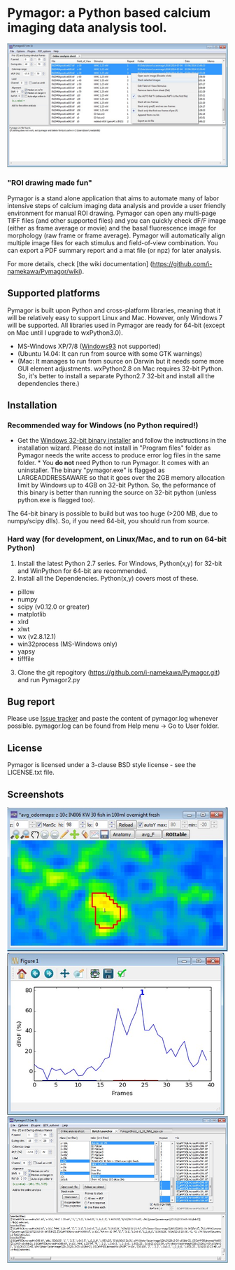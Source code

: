Pymagor: a Python based calcium imaging data analysis tool.
=======

![PymagorScreenshot](https://github.com/i-namekawa/Pymagor/blob/images/images/Main-OnlineAnalysisSheet.jpg)

### "ROI drawing made fun"

Pymagor is a stand alone application that aims to automate many of labor intensive steps of calcium imaging data analysis and provide a user friendly environment for manual ROI drawing. Pymagor can open any multi-page TIFF files (and other supported files) and you can quickly check dF/F image (either as frame average or movie) and the basal fluorescence image for morphology (raw frame or frame average). Pymagor will automatically align multiple image files for each stimulus and field-of-view combination. You can export a PDF summary report and a mat file (or npz) for later analysis.

For more details, check [the wiki documentation] (https://github.com/i-namekawa/Pymagor/wiki).

Supported platforms
------
Pymagor is built upon Python and cross-platform libraries, meaning that it will be relatively easy to support Linux and Mac.
However, only Windows 7 will be supported. All libraries used in Pymagor are ready for 64-bit (except on Mac until I upgrade to wxPython3.0).
* MS-Windows XP/7/8 ([Windows93](http://www.windows93.net/) not supported)
* (Ubuntu 14.04: It can run from source with some GTK warnings)
* (Mac: It manages to run from source on Darwin but it needs some more GUI element adjustments. wxPython2.8 on Mac requires 32-bit Python. So, it's better to install a separate Python2.7 32-bit and install all the dependencies there.)


Installation
------

### Recommended way for Windows (no Python required!)

* Get the [Windows 32-bit binary installer](https://github.com/i-namekawa/Pymagor/releases) and follow the instructions in the installation wizard. Please do not install in "Program files" folder as Pymagor needs the write access to produce error log files in the same folder. * You **do not** need Python to run Pymagor. It comes with an uninstaller. The binary "pymagor.exe" is flagged as LARGEADDRESSAWARE so that it goes over the 2GB memory allocation limit by Windows up to 4GB on 32-bit Python. So, the peformance of this binary is better than running the source on 32-bit python (unless python.exe is flagged too).

The 64-bit binary is possible to build but was too huge (>200 MB, due to numpy/scipy dlls). So, if you need 64-bit, you should run from source.

### Hard way (for development, on Linux/Mac, and to run on 64-bit Python)

1. Install the latest Python 2.7 series. For Windows, Python(x,y) for 32-bit and WinPython for 64-bit are recommended.
2. Install all the Dependencies. Python(x,y) covers most of these.
  * pillow
  * numpy
  * scipy (v0.12.0 or greater)
  * matplotlib
  * xlrd
  * xlwt
  * wx (v2.8.12.1)
  * win32process (MS-Windows only)
  * yapsy
  * tifffile
3. Clone the git repogitory (https://github.com/i-namekawa/Pymagor.git) and run Pymagor2.py

Bug report
-------
Please use [Issue tracker](https://github.com/i-namekawa/Pymagor/issues) and paste the content of pymagor.log whenever possible. pymagor.log can be found from Help menu -> Go to User folder.


License
-------

Pymagor is licensed under a 3-clause BSD style license - see the LICENSE.txt file.


Screenshots
------
![TrialViewer](https://github.com/i-namekawa/Pymagor/blob/images/images/TrialViewer.jpg)
![QuickPlot](https://github.com/i-namekawa/Pymagor/blob/images/images/QuickPlot.jpg)
![BatchLauncher](https://github.com/i-namekawa/Pymagor/blob/images/images/BatchLauncher.jpg)
